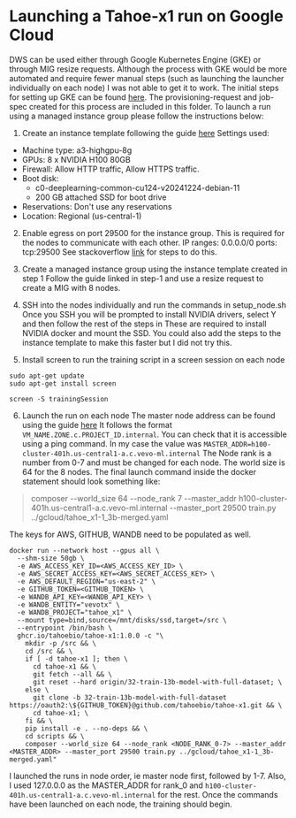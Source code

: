 # Launching a Tahoe-x1 run on Google Cloud

DWS can be used either through Google Kubernetes Engine (GKE) or through MIG resize requests. Although the process with GKE would be more automated and require fewer manual steps (such as launching the launcher individually on each node) 
I was not able to get it to work. The initial steps for setting up GKE can be found [here](https://cloud.google.com/kubernetes-engine/docs/how-to/provisioningrequest). The provisioning-request and job-spec created for this process are included in this folder. 
To launch a run using a managed instance group please follow the instructions below:

1) Create an instance template following the guide [here](https://cloud.google.com/compute/docs/instance-groups/create-resize-requests-mig)
Settings used:
 - Machine type: a3-highgpu-8g
 - GPUs: 8 x NVIDIA H100 80GB
 - Firewall: Allow HTTP traffic, Allow HTTPS traffic.
 - Boot disk: 
   - c0-deeplearning-common-cu124-v20241224-debian-11
   - 200 GB attached SSD for boot drive
 - Reservations: Don't use any reservations
 - Location: Regional (us-central-1)

2) Enable egress on port 29500 for the instance group. This is required for the nodes to communicate with each other.
IP ranges: 0.0.0.0/0
ports: tcp:29500
See stackoverflow [link](https://stackoverflow.com/a/21068402) for steps to do this.

3) Create a managed instance group using the instance template created in step 1
Follow the guide linked in step-1 and use a resize request to create a MIG with 8 nodes.

4) SSH into the nodes individually and run the commands in setup_node.sh
Once you SSH you will be prompted to install NVIDIA drivers, select Y and then follow the rest of the steps in 
These are required to install NVIDIA docker and mount the SSD. You could also add the steps to the instance 
template to make this faster but I did not try this. 

5) Install screen to run the training script in a screen session on each node
```shell
sudo apt-get update
sudo apt-get install screen
```

```shell
screen -S trainingSession
```

6) Launch the run on each node
The master node address can be found using the guide [here](https://cloud.google.com/compute/docs/networking/using-internal-dns)
It follows the format `VM_NAME.ZONE.c.PROJECT_ID.internal`. You can check that it is accessible using a ping command.
In my case the value was `MASTER_ADDR=h100-cluster-401h.us-central1-a.c.vevo-ml.internal`
The Node rank is a number from 0-7 and must be changed for each node. The world size is 64 for the 8 nodes.
The final launch command inside the docker statement should look something like:
> composer --world_size 64 --node_rank 7 --master_addr h100-cluster-401h.us-central1-a.c.vevo-ml.internal --master_port 29500 train.py ../gcloud/tahoe_x1-1_3b-merged.yaml

The keys for AWS, GITHUB, WANDB need to be populated as well.

```shell
docker run --network host --gpus all \
  --shm-size 50gb \
  -e AWS_ACCESS_KEY_ID=<AWS_ACCESS_KEY_ID> \
  -e AWS_SECRET_ACCESS_KEY=<AWS_SECRET_ACCESS_KEY> \
  -e AWS_DEFAULT_REGION="us-east-2" \
  -e GITHUB_TOKEN=<GITHUB_TOKEN> \
  -e WANDB_API_KEY=<WANDB_API_KEY> \
  -e WANDB_ENTITY="vevotx" \
  -e WANDB_PROJECT="tahoe_x1" \
  --mount type=bind,source=/mnt/disks/ssd,target=/src \
  --entrypoint /bin/bash \
  ghcr.io/tahoebio/tahoe-x1:1.0.0 -c "\
    mkdir -p /src && \
    cd /src && \
    if [ -d tahoe-x1 ]; then \
      cd tahoe-x1 && \
      git fetch --all && \
      git reset --hard origin/32-train-13b-model-with-full-dataset; \
    else \
      git clone -b 32-train-13b-model-with-full-dataset https://oauth2:\${GITHUB_TOKEN}@github.com/tahoebio/tahoe-x1.git && \
      cd tahoe-x1; \
    fi && \
    pip install -e . --no-deps && \
    cd scripts && \
    composer --world_size 64 --node_rank <NODE_RANK_0-7> --master_addr <MASTER_ADDR> --master_port 29500 train.py ../gcloud/tahoe_x1-1_3b-merged.yaml"
```

I launched the runs in node order, ie master node first, followed by 1-7. 
Also, I used 127.0.0.0 as the MASTER_ADDR for rank_0 and `h100-cluster-401h.us-central1-a.c.vevo-ml.internal` for the rest.
Once the commands have been launched on each node, the training should begin.


